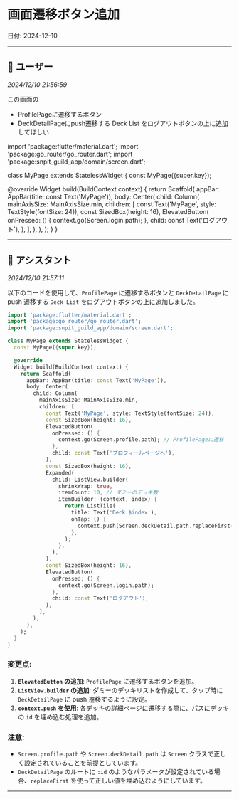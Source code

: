 # 画面遷移ボタン追加

日付: 2024-12-10

---

## 👤 ユーザー
*2024/12/10 21:56:59*

この画面の
- ProfilePageに遷移するボタン
- DeckDetailPageにpush遷移する Deck List
をログアウトボタンの上に追加してほしい

import 'package:flutter/material.dart';
import 'package:go_router/go_router.dart';
import 'package:snpit_guild_app/domain/screen.dart';

class MyPage extends StatelessWidget {
  const MyPage({super.key});

  @override
  Widget build(BuildContext context) {
    return Scaffold(
      appBar: AppBar(title: const Text('MyPage')),
      body: Center(
        child: Column(
          mainAxisSize: MainAxisSize.min,
          children: [
            const Text('MyPage', style: TextStyle(fontSize: 24)),
            const SizedBox(height: 16),
            ElevatedButton(
              onPressed: () {
                context.go(Screen.login.path);
              },
              child: const Text('ログアウト'),
            ),
          ],
        ),
      ),
    );
  }
}

---

## 🤖 アシスタント
*2024/12/10 21:57:11*

以下のコードを使用して、`ProfilePage` に遷移するボタンと `DeckDetailPage` に push 遷移する `Deck List` をログアウトボタンの上に追加しました。

```dart
import 'package:flutter/material.dart';
import 'package:go_router/go_router.dart';
import 'package:snpit_guild_app/domain/screen.dart';

class MyPage extends StatelessWidget {
  const MyPage({super.key});

  @override
  Widget build(BuildContext context) {
    return Scaffold(
      appBar: AppBar(title: const Text('MyPage')),
      body: Center(
        child: Column(
          mainAxisSize: MainAxisSize.min,
          children: [
            const Text('MyPage', style: TextStyle(fontSize: 24)),
            const SizedBox(height: 16),
            ElevatedButton(
              onPressed: () {
                context.go(Screen.profile.path); // ProfilePageに遷移
              },
              child: const Text('プロフィールページへ'),
            ),
            const SizedBox(height: 16),
            Expanded(
              child: ListView.builder(
                shrinkWrap: true,
                itemCount: 10, // ダミーのデッキ数
                itemBuilder: (context, index) {
                  return ListTile(
                    title: Text('Deck $index'),
                    onTap: () {
                      context.push(Screen.deckDetail.path.replaceFirst(':id', index.toString())); // DeckDetailPageにpush遷移
                    },
                  );
                },
              ),
            ),
            const SizedBox(height: 16),
            ElevatedButton(
              onPressed: () {
                context.go(Screen.login.path);
              },
              child: const Text('ログアウト'),
            ),
          ],
        ),
      ),
    );
  }
}
```

### 変更点:
1. **`ElevatedButton` の追加**: `ProfilePage` に遷移するボタンを追加。
2. **`ListView.builder` の追加**: ダミーのデッキリストを作成して、タップ時に `DeckDetailPage` に push 遷移するように設定。
3. **`context.push` を使用**: 各デッキの詳細ページに遷移する際に、パスにデッキの `id` を埋め込む処理を追加。

### 注意:
- `Screen.profile.path` や `Screen.deckDetail.path` は `Screen` クラスで正しく設定されていることを前提としています。
- `DeckDetailPage` のルートに `:id` のようなパラメータが設定されている場合、`replaceFirst` を使って正しい値を埋め込むようにしています。

---
